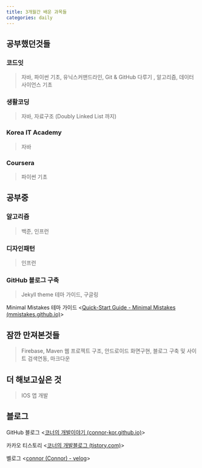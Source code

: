 ```yaml
---
title: 3개월간 배운 과목들
categories: daily
---
```




## 공부했던것들

### 코드잇

> 자바, 파이썬 기초, 유닉스커맨드라인, Git & GitHub 다루기 , 알고리즘, 데이터사이언스 기초

### 생활코딩

> 자바, 자료구조 (Doubly Linked List 까지)

### Korea IT Academy

> 자바

### Coursera

> 파이썬 기초

## 공부중

### 알고리즘

> 백준, 인프런

### 디자인패턴

> 인프런

### GitHub 블로그 구축

> Jekyll theme 테마 가이드, 구글링

Minimal Mistakes 테마 가이드 <[Quick-Start Guide - Minimal Mistakes (mmistakes.github.io)](https://mmistakes.github.io/minimal-mistakes/docs/quick-start-guide/)>

## 잠깐 만져본것들

> Firebase, Maven 웹 프로젝트 구조, 안드로이드 화면구현, 블로그 구축 및 사이트 검색연동, 마크다운

## 더 해보고싶은 것

> IOS 앱 개발

## 블로그

GitHub 블로그 <[코너의 개발이야기 (connor-kor.github.io)](https://connor-kor.github.io/)>

카카오 티스토리 <[코너의 개발블로그 (tistory.com)](https://devconnor.tistory.com/)>

벨로그 <[connor (Connor) - velog](https://velog.io/@connor)>
